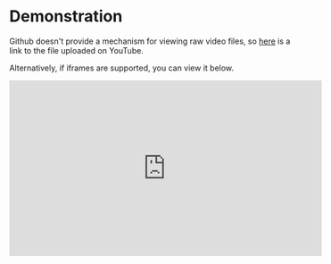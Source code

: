 # Demonstration

Github doesn't provide a mechanism for viewing raw video files, so [here](https://youtu.be/xwtTRvYNd84) is a link to the file uploaded on YouTube.


Alternatively, if iframes are supported, you can view it below.

<iframe width="560" height="315" src="https://www.youtube.com/embed/xwtTRvYNd84" frameborder="0" allowfullscreen></iframe>
